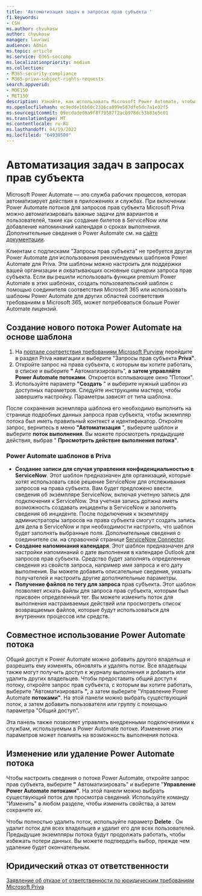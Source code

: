 ```yaml
---
title: 'Автоматизация задач в запросах прав субъекта '
f1.keywords:
- CSH
ms.author: chvukosw
author: chvukosw
manager: laurawi
audience: Admin
ms.topic: article
ms.service: O365-seccomp
ms.localizationpriority: medium
ms.collection:
- M365-security-compliance
- M365-priva-subject-rights-requests
search.appverid:
- MOE150
- MET150
description: Узнайте, как использовать Microsoft Power Automate, чтобы автоматизировать основные задачи для запросов прав субъекта в Priva.
ms.openlocfilehash: ec9edde16b60c2326ca899e587dfe5dc7a1e32f5
ms.sourcegitcommit: 09ecdaded9a9f8f79587f2acb978dc53b83e5c01
ms.translationtype: MT
ms.contentlocale: ru-RU
ms.lasthandoff: 04/19/2022
ms.locfileid: "64930500"
---
```

# <a name="automate-tasks-in-subject-rights-requests"></a>Автоматизация задач в запросах прав субъекта 

Microsoft Power Automate — это служба рабочих процессов, которая автоматизирует действия в приложениях и службах. При включении Power Automate потоков для запросов прав субъекта Microsoft Priva можно автоматизировать важные задачи для вариантов и пользователей, такие как создание билетов в ServiceNow или добавление напоминаний календаря о сроках выполнения. Дополнительные сведения о Power Automate см. на [сайте документации](/power-automate/getting-started).

Клиентам с подписками "Запросы прав субъекта" не требуется другая Power Automate для использования рекомендуемых шаблонов Power Automate для Priva. Эти шаблоны можно настроить для поддержки вашей организации и охватывающих основные сценарии запроса прав субъекта. Если вы решили использовать функции premium Power Automate в этих шаблонах, создать пользовательский шаблон с помощью соединителя соответствия Microsoft 365 или использовать шаблоны Power Automate для других областей соответствия требованиям в Microsoft 365, может потребоваться больше Power Automate лицензий.

## <a name="create-a-new-power-automate-flow-from-a-template"></a>Создание нового потока Power Automate на основе шаблона

1. На [портале соответствия требованиям Microsoft Purview](https://compliance.microsoft.com/) перейдите в раздел Priva навигации и выберите "Запросы прав субъекта **Priva"**.
1. Откройте запрос на права субъекта, с которым вы хотите работать, в списке и выберите **"** Автоматизировать", **а затем управляйте Power Automate потоками**. Откроется всплывающее окно "Потоки".
1. Используйте параметр **"Создать** " и выберите нужный шаблон из доступных параметров. Следуйте инструкциям мастера, чтобы завершить настройку. Параметры зависят от типа шаблона.

После сохранения экземпляра шаблона его необходимо выполнить на странице подробных данных запроса прав субъекта, чтобы экземпляр потока был иметь правильный контекст и идентификатор. Откройте запрос, вернитесь в меню **"Автоматизация** ", выберите шаблон и выберите **поток выполнения**. Вы можете просмотреть предыдущие действия, выбрав " **Просмотреть действие выполнения потока"**.

### <a name="power-automate-templates-in-priva"></a>Power Automate шаблонов в Priva

- **Создание записи для случая управления конфиденциальностью в ServiceNow**. Этот шаблон предназначен для организаций, которые хотят использовать свое решение ServiceNow для отслеживания запросов на права субъекта. Вам будет предложено ввести сведения об экземпляре ServiceNow, включая учетную запись для подключения к ServiceNow. Эта учетная запись должна иметь возможность создавать инциденты в ServiceNow и заполнять сведения об инциденте. После подключения к экземпляру администраторы запросов на права субъекта смогут создать запись для дела в ServiceNow и при необходимости настроить, что шаблон будет заполнять выбранные поля. Дополнительные сведения о соединителе см. на справочной странице [ServiceNow Connector](/connectors/service-now/).
- **Создание напоминания календаря**. Этот шаблон предназначен для настройки напоминаний о дате выполнения в календаре Outlook для запросов прав субъекта. Средство будет заполнять определенные сведения из свойств запроса, например имя запроса и его дату выполнения. Вы можете добавить описательные сведения, указать получателей и настроить другие дополнительные параметры.
- **Получение файлов по тегу для запроса** прав субъекта. Этот шаблон позволяет искать файлы для запроса прав субъекта, которым был присвоен определенный тег. Вы можете изменить поток для выполнения настраиваемых действий или просмотреть список возвращаемых файлов, которые будут использоваться для внутренних процессов или средств.

## <a name="share-a-power-automate-flow"></a>Совместное использование Power Automate потока

Общий доступ к Power Automate можно добавить другого владельца и разрешить ему изменять, обновлять и удалять поток. Все владельцы также могут получить доступ к журналу выполнения и добавить или удалить других владельцев. Чтобы предоставить общий доступ к потоку, откройте запрос прав субъекта, с которым вы хотите работать, выберите "Автоматизировать **",** а затем выберите "Управление Power Automate **потоками"**. На этой панели можно выбрать существующий поток, а затем добавить пользователя или группу с помощью параметра "Общий доступ".

Эта панель также позволяет управлять внедренными подключениями к службам, используемым в Power Automate потоке. Изменение этих параметров может повлиять на возможность выполнения потока.

## <a name="edit-or-delete-power-automate-flow"></a>Изменение или удаление Power Automate потока

Чтобы настроить сведения о потоке Power Automate, откройте запрос прав субъекта, выберите **"** Автоматизировать" и выберите "**Управление Power Automate потоками"**. На этой панели можно выбрать существующий поток для просмотра сведений. Используйте команду "Изменить" в любом разделе, чтобы изменить свойства, а затем сохраните их.

Чтобы полностью удалить поток, используйте параметр **Delete** . Он удалит поток для всех владельцев и удалит его для всех пользователей. Предыдущие экземпляры потока будут продолжать работать, чтобы избежать потери данных. Вы можете подтвердить выбор, прежде чем удаление будет окончательным.

## <a name="legal-disclaimer"></a>Юридический отказ от ответственности

[Заявление об отказе от ответственности по юридическим требованиям Microsoft Priva](priva-disclaimer.md)
